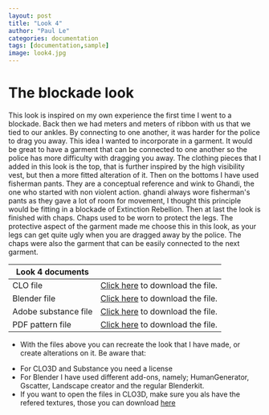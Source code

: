 ```yaml
---
layout: post
title: "Look 4"
author: "Paul Le"
categories: documentation
tags: [documentation,sample]
image: look4.jpg
---
```


# The blockade look

This look is inspired on my own experience the first time I went to a blockade. Back then we had meters and meters of ribbon with us that we tied to our ankles. By connecting to one another, it was harder for the police to drag you away. This idea I wanted to incorporate in a garment. It would be great to have a garment that can be connected to one another so the police has more difficulty with dragging you away. The clothing pieces that I added in this look is the top, that is further inspired by the high visibility vest, but then a more fitted alteration of it. Then on the bottoms I have used fisherman pants. They are a conceptual reference and wink to Ghandi, the one who started with non violent action. ghandi always wore fisherman's pants as they gave a lot of room for movement, I thought this principle would be fitting in a blockade of Extinction Rebellion. Then at last the look is finished with chaps. Chaps used to be worn to protect the legs. The protective aspect of the garment made me choose this in this look, as your legs can get quite ugly when you are dragged away by the police. The chaps were also the garment that can be easily connected to the next garment. 


|Look 4 documents| |
|----------|----------| 
|CLO file| [Click here](https://drive.google.com/file/d/1qByE16NHtAAY33lk3nvv5G-3nRCQpwV-/view?usp=drive_link) to download the file.|
|Blender file| [Click here](https://drive.google.com/file/d/1-JD7peDeWCteY7A8tAzph0nDA1N7c709/view?usp=drive_link) to download the file.|
|Adobe substance file| [Click here](../../assets/nonimg/internship-info-motivation-letter.pdf) to download the file.|
|PDF pattern file| [Click here](https://drive.google.com/file/d/1dQqW42BY3cyuUOqd002RJuHzPxWqX2Q5/view?usp=drive_link) to download the file.|

* With the files above you can recreate the look that I have made, or create alterations on it. Be aware that:
- For CLO3D and Substance you need a license
- For Blender I have used different add-ons, namely; HumanGenerator, Gscatter, Landscape creator and the regular Blenderkit.
- If you want to open the files in CLO3D, make sure you als have the refered textures, those you can download [here](digital-fabric-recipes)
